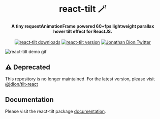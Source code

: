 <h1 align="center">
react-tilt 🪄
</h1>
<h4 align="center">
A tiny requestAnimationFrame powered 60+fps lightweight parallax hover tilt effect for ReactJS.
</h4>
<p align="center" style="text-align: center;">
<a href="https://www.npmjs.com/package/react-tilt"><img src="https://img.shields.io/npm/dw/react-tilt" alt="react-tilt downloads"></a>
<a href="https://www.npmjs.com/package/react-tilt"><img src="https://img.shields.io/npm/v/react-tilt" alt="react-tilt version"></a>
<a href="https://twitter.com/@0xjdion"><img src="https://img.shields.io/twitter/url/https/twitter.com/blueaquilae.svg?style=social&amp;label=Follow%20%400xjdion" alt="Jonathan Dion Twitter"></a>
</p>

![react-tilt demo gif](https://github.com/jonathandion/react-tilt/blob/master/demo.gif)

## ⚠️ Deprecated

This repository is no longer maintained. For the latest version, please visit [@jdion/tilt-react](https://github.com/jonathandion/mono/tree/main/packages/tilt-react)

## Documentation

Please visit the react-tilt package [documentation](./packages/react-tilt/README.md).
